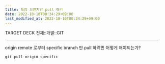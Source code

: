 ```yaml
---
title: 특정 브랜치만 pull 하기
date: 2022-10-10T00:34:29+09:00
last_modified_at: 2022-10-10T00:34:29+09:00
---
```



TARGET DECK
전체::개발::GIT

---

<!--ankiQ-->

origin remote 로부터 specific branch 만 pull 하려면 어떻게 해야되는가?

<!--ankiA-->

`git pull origin specific`

<!--ankiE-->
<!--ID: 1665034174803-->
